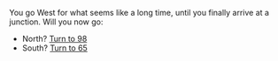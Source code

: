 You go West for what seems like a long
time, until you finally arrive at a junction. Will
you now go:

- North? [Turn to 98](98)
- South? [Turn to 65](65)
